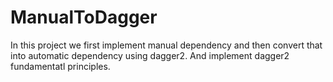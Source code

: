 # ManualToDagger
In this project we first implement manual dependency and then convert that into automatic dependency using dagger2. And implement dagger2 fundamentatl principles.

